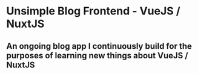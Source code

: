 # Unsimple Blog Frontend - VueJS / NuxtJS
## An ongoing blog app I continuously build for the purposes of learning new things about VueJS / NuxtJS
